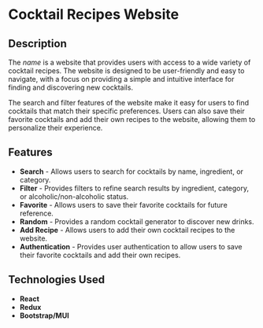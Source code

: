 # Cocktail Recipes Website


## Description

The *name* is a website that provides users with access to a wide variety of cocktail recipes. The website is designed to be user-friendly and easy to navigate, with a focus on providing a simple and intuitive interface for finding and discovering new cocktails.

The search and filter features of the website make it easy for users to find cocktails that match their specific preferences. Users can also save their favorite cocktails and add their own recipes to the website, allowing them to personalize their experience.


## Features

- **Search** - Allows users to search for cocktails by name, ingredient, or category.
- **Filter** - Provides filters to refine search results by ingredient, category, or alcoholic/non-alcoholic status.
- **Favorite** - Allows users to save their favorite cocktails for future reference.
- **Random** - Provides a random cocktail generator to discover new drinks.
- **Add Recipe** - Allows users to add their own cocktail recipes to the website.
- **Authentication** - Provides user authentication to allow users to save their favorite cocktails and add their own recipes.


## Technologies Used

- **React**
- **Redux**
- **Bootstrap/MUI**

